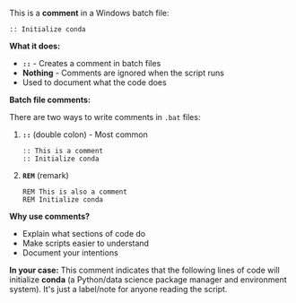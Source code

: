 This is a **comment** in a Windows batch file:

```batch
:: Initialize conda
```

**What it does:**
- **`::`** - Creates a comment in batch files
- **Nothing** - Comments are ignored when the script runs
- Used to document what the code does

**Batch file comments:**

There are two ways to write comments in `.bat` files:

1. **`::`** (double colon) - Most common
   ```batch
   :: This is a comment
   :: Initialize conda
   ```

2. **`REM`** (remark)
   ```batch
   REM This is also a comment
   REM Initialize conda
   ```

**Why use comments?**
- Explain what sections of code do
- Make scripts easier to understand
- Document your intentions

**In your case:**
This comment indicates that the following lines of code will initialize **conda** (a Python/data science package manager and environment system). It's just a label/note for anyone reading the script.